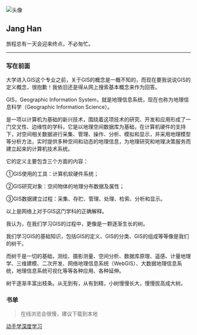 <link rel="icon" href="../img/1310739.jpg" sizes="16x16" />
<link rel="stylesheet" href="../css/public_catalog.css" />
<div class="container">
      <nav>
        <img src="https://z4a.net/images/2023/09/02/logo.png" alt="头像" />
        <h1 class="logo">Jang Han</h1>
        <p>旅程总有一天会迎来终点，不必匆忙。</p>
      </nav>
</div>



----------------------------

### 写在前面

大学进入GIS这个专业之前，关于GIS的概念是一概不知的，而现在要我说说GIS的定义概念，很抱歉！我依旧还是得从网上搜索基本概念来作为回答。

GIS，Geographic Information System，就是地理信息系统，现在也称为地理信息科学（Geographic Information Science）。

是一项以计算机为基础的新兴技术，围绕着这项技术的研究、开发和应用形成了一门交叉性、边缘性的学科，它是以地理空间数据库为基础，在计算机硬件的支持下，对空间相关数据进行采集、管理、操作、分析、模拟和显示，并采用地理模型等分析方法，实时提供多种空间和动态的地理信息，为地理研究和地理决策服务而建立起来的计算机技术系统。

它的定义主要包含三个方面的内容：

  ①GIS使用的工具：计算机软硬件系统；

  ②GIS研究对象：空间物体的地理分布数据及属性；

  ③GIS数据建立过程：采集、存贮、管理、处理、检索、分析和显示。

以上是网络上对于GIS这门学科的正确解释。

我认为，在我们学习GIS的过程中，更像是一颗逐渐生长的树。

我们学习GIS的基础知识，包括GIS的定义、GIS的分类、GIS的组成等等像是我们的树干。

而树干是一切的基础，测绘、摄影测量、空间分析、数据库原理、遥感、计量地理学、三维建模、二次开发、网络地理信息系统（WebGIS）、大数据地理信息系统，地理信息系统可视化等等各种应用、各种延伸。

树干逐渐丰富出枝条。从无到有，从有到精，小树慢慢长大，慢慢拔高成大树。



### 书单
> 在线浏览会很慢，建议下载到本地
<div class='book'>
<a href="./pdfview.html?pdf=d2l-zh-pytorch.pdf">动手学深度学习</a>
<div>